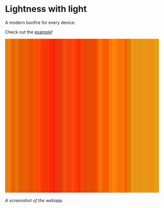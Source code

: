 # Lightness with light
A modern bonfire for every device.

Check out the [example](https://easyguet.ch/bonfire)!

![Screenshot](images/icon.png)

*A screenshot of the webapp.*